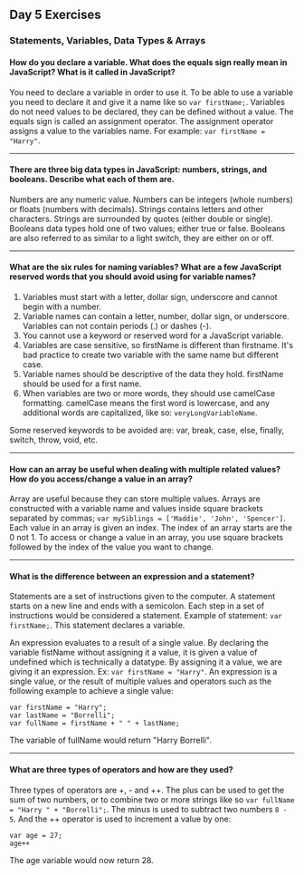 ## Day 5 Exercises

### Statements, Variables, Data Types & Arrays

#### How do you declare a variable. What does the equals sign really mean in JavaScript? What is it called in JavaScript?
You need to declare a variable in order to use it. To be able to use a variable you need to declare it and give it a name like so `var firstName;`. Variables do not need values to be declared, they can be defined without a value. The equals sign is called an assignment operator. The assignment operator assigns a value to the variables name. For example: `var firstName = "Harry"`.

---

#### There are three big data types in JavaScript: numbers, strings, and booleans. Describe what each of them are.
Numbers are any numeric value. Numbers can be integers (whole numbers) or floats (numbers with decimals). Strings contains letters and other characters. Strings are surrounded by quotes (either double or single). Booleans data types hold one of two values; either true or false. Booleans are also referred to as similar to a light switch, they are either on or off.

---

#### What are the six rules for naming variables? What are a few JavaScript reserved words that you should avoid using for variable names?
1. Variables must start with a letter, dollar sign, underscore and cannot begin with a number.
2. Variable names can contain a letter, number, dollar sign, or underscore. Variables can not contain periods (.) or dashes (-).
3. You cannot use a keyword or reserved word for a JavaScript variable.
4. Variables are case sensitive, so firstName is different than firstname. It's bad practice to create two variable with the same name but different case.
5. Variable names should be descriptive of the data they hold. firstName should be used for a first name.
6. When variables are two or more words, they should use camelCase formatting. camelCase means the first word is lowercase, and any additional words are capitalized, like so: `veryLongVariableName`.

Some reserved keywords to be avoided are: var, break, case, else, finally, switch, throw, void, etc.

---

#### How can an array be useful when dealing with multiple related values? How do you access/change a value in an array?
Array are useful because they can store multiple values. Arrays are constructed with a variable name and values inside square brackets separated by commas; `var mySiblings = ['Maddie', 'John', 'Spencer']`. Each value in an array is given an index. The index of an array starts are the 0 not 1. To access or change a value in an array, you use square brackets followed by the index of the value you want to change.

---

#### What is the difference between an expression and a statement?
Statements are a set of instructions given to the computer. A statement starts on a new line and ends with a semicolon. Each step in a set of instructions would be considered a statement. Example of statement: `var firstName;`. This statement declares a variable.

An expression evaluates to a result of a single value. By declaring the variable fistName without assigning it a value, it is given a value of undefined which is technically a datatype. By assigning it a value, we are giving it an expression. Ex: `var firstName = "Harry"`. An expression is a single value, or the result of multiple values and operators such as the following example to achieve a single value:
```
var firstName = "Harry";
var lastName = "Borrelli";
var fullName = firstName + " " + lastName;
```
The variable of fullName would return "Harry Borrelli".

---

#### What are three types of operators and how are they used?
Three types of operators are +, - and ++. The plus can be used to get the sum of two numbers, or to combine two or more strings like so `var fullName = "Harry " + "Borrelli";`. The minus is used to subtract two numbers `8 - 5`. And the ++ operator is used to increment a value by one:
```
var age = 27;
age++
```
The age variable would now return 28.
